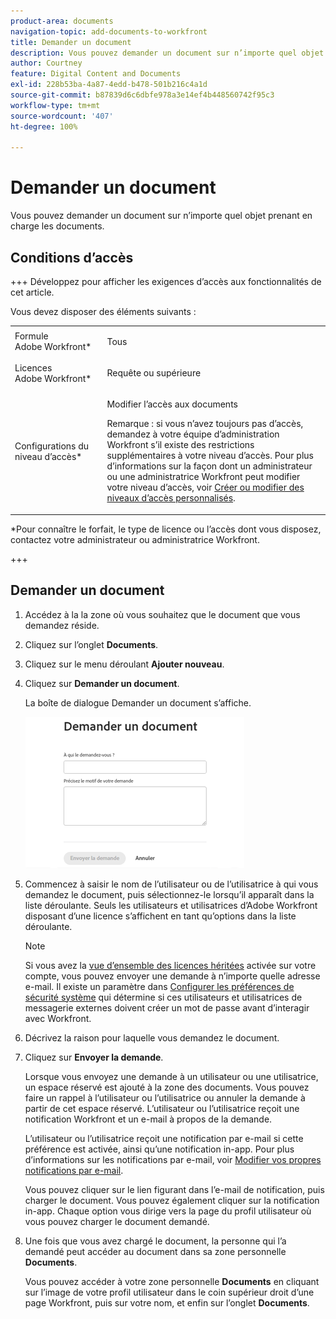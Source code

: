 ```yaml
---
product-area: documents
navigation-topic: add-documents-to-workfront
title: Demander un document
description: Vous pouvez demander un document sur n’importe quel objet prenant en charge les documents.
author: Courtney
feature: Digital Content and Documents
exl-id: 228b53ba-4a87-4edd-b478-501b216c4a1d
source-git-commit: b87839d6c6dbfe978a3e14ef4b448560742f95c3
workflow-type: tm+mt
source-wordcount: '407'
ht-degree: 100%

---
```


# Demander un document

Vous pouvez demander un document sur n’importe quel objet prenant en charge les documents.

## Conditions d’accès

+++ Développez pour afficher les exigences d’accès aux fonctionnalités de cet article.


Vous devez disposer des éléments suivants :

<table style="table-layout:auto"> 
 <col> 
 <col> 
 <tbody> 
  <tr> 
   <td role="rowheader">Formule Adobe Workfront*</td> 
   <td> <p> Tous</p> </td> 
  </tr> 
  <tr> 
   <td role="rowheader">Licences Adobe Workfront*</td> 
   <td> <p>Requête ou supérieure</p> </td> 
  </tr> 
  <tr> 
   <td role="rowheader">Configurations du niveau d’accès*</td> 
   <td> <p>Modifier l’accès aux documents</p> <p>Remarque : si vous n’avez toujours pas d’accès, demandez à votre équipe d’administration Workfront s’il existe des restrictions supplémentaires à votre niveau d’accès. Pour plus d’informations sur la façon dont un administrateur ou une administratrice Workfront peut modifier votre niveau d’accès, voir <a href="../../administration-and-setup/add-users/configure-and-grant-access/create-modify-access-levels.md" class="MCXref xref">Créer ou modifier des niveaux d’accès personnalisés</a>.</p> </td> 
  </tr> 
 </tbody> 
</table>

&#42;Pour connaître le forfait, le type de licence ou l’accès dont vous disposez, contactez votre administrateur ou administratrice Workfront.

+++

## Demander un document

1. Accédez à la la zone où vous souhaitez que le document que vous demandez réside.
1. Cliquez sur l’onglet **Documents**.
1. Cliquez sur le menu déroulant **Ajouter nouveau**.

1. Cliquez sur **Demander un document**.

   La boîte de dialogue Demander un document s’affiche.

   ![document_request.png](assets/document-request-350x242.png)

1. Commencez à saisir le nom de l’utilisateur ou de l’utilisatrice à qui vous demandez le document, puis sélectionnez-le lorsqu’il apparaît dans la liste déroulante. Seuls les utilisateurs et utilisatrices d’Adobe Workfront disposant d’une licence s’affichent en tant qu’options dans la liste déroulante.

   >[!NOTE]
   >
   >Si vous avez la [vue d’ensemble des licences héritées](../../administration-and-setup/add-users/access-levels-and-object-permissions/wf-licenses.md) activée sur votre compte, vous pouvez envoyer une demande à n’importe quelle adresse e-mail. Il existe un paramètre dans [Configurer les préférences de sécurité système](../../administration-and-setup/manage-workfront/security/configure-security-preferences.md) qui détermine si ces utilisateurs et utilisatrices de messagerie externes doivent créer un mot de passe avant d’interagir avec Workfront.

1. Décrivez la raison pour laquelle vous demandez le document.
1. Cliquez sur **Envoyer la demande**.

   Lorsque vous envoyez une demande à un utilisateur ou une utilisatrice, un espace réservé est ajouté à la zone des documents. Vous pouvez faire un rappel à l’utilisateur ou l’utilisatrice ou annuler la demande à partir de cet espace réservé. L’utilisateur ou l’utilisatrice reçoit une notification Workfront et un e-mail à propos de la demande.

   L’utilisateur ou l’utilisatrice reçoit une notification par e-mail si cette préférence est activée, ainsi qu’une notification in-app. Pour plus d’informations sur les notifications par e-mail, voir [Modifier vos propres notifications par e-mail](../../workfront-basics/using-notifications/activate-or-deactivate-your-own-event-notifications.md).

   Vous pouvez cliquer sur le lien figurant dans l’e-mail de notification, puis charger le document. Vous pouvez également cliquer sur la notification in-app. Chaque option vous dirige vers la page du profil utilisateur où vous pouvez charger le document demandé.

1. Une fois que vous avez chargé le document, la personne qui l’a demandé peut accéder au document dans sa zone personnelle **Documents**.

   Vous pouvez accéder à votre zone personnelle **Documents** en cliquant sur l’image de votre profil utilisateur dans le coin supérieur droit d’une page Workfront, puis sur votre nom, et enfin sur l’onglet **Documents**.
